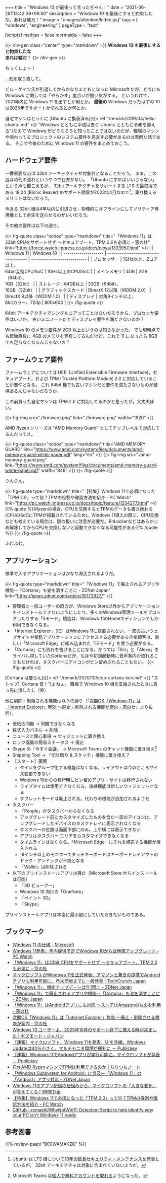 +++
title = "Windows 10 が最後って言ったぢゃん！"
date =  "2021-06-26T13:42:39+09:00"
description = "Windows 10 を最後にすると約束したな。あれは嘘だ！"
image = "/images/attention/kitten.jpg"
tags = [ "windows", "engineering" ]
pageType = "text"

[scripts]
  mathjax = false
  mermaidjs = false
+++

{{< div-gen class="center" type="markdown" >}}
**Windows 10 を最後にすると約束したな<br>あれは嘘だ！**
{{< /div-gen >}}

ちっくしょー！

...気を取り直して。

ビル・ゲイツ氏が引退してからかなりまともになった Microsoft だが，どうにも Windows に関しては「やらかす」度合いが酷い気がする。
というわけで，2021年内に Windows 11 を出すとか何とか。
**最後の** Windows だったはずの 10 は2025年でサポートが切れるとか何とか。

自宅マシンはとっくに [Ubuntu に換装済み]({{< ref "/remark/2019/04/hello-ubuntu.md" >}} "Windows とともに平成は去り Ubuntu とともに令和を迎える")なので Windows がどうなろうと知ったことではないのだが，職場のマシンや関わってるプロジェクトのシステム要件を見直す必要があるのは面倒な話である。
そこで今後のために Windows 11 の要件をまとめておこう。

## ハードウェア要件

一番重要な点は 32bit アーキテクチャが対象外となることだろう。
まぁ，この辺は時代の流れというやつで仕方がない。
「Ubuntu にすればいいじゃない」という声も聞こえるが， 32bit アーキテクチャをサポートする LTS の最終版である 18.04 (Bionic Beaver) のサポート期限が2023年4月なので[^ubunt1]，乗り換えるメリットはないだろう。

[^ubunt1]: Ubuntu は LTS 版について[10年の延長セキュリティ・メンテナンスを発表](https://ubuntu.com/blog/ubuntu-16-04-lts-transitions-to-extended-security-maintenance-esm "Ubuntu 16.04 LTS transitions to Extended Security Maintenance | Ubuntu")しているが， 32bit アーキテクチャは対象に含まれていないようだ。

今ある 32bit 機は4年以内に引退させ，物理的にオフラインにしてソリティア専用機として余生を送らせるのがいいだろう。

その他の要件は以下の通り。

{{< fig-quote class="nobox" type="markdown" title="「Windows 11」は32bit CPUをサポートせず ～セキュアブート、TPM 2.0も必須に - 窓の杜" link="https://forest.watch.impress.co.jp/docs/news/1333957.html" >}}
|                      | Windows 11                            | Windows 10                   |
| -------------------- | ------------------------------------- | ---------------------------- |
| プロセッサー         | 1GHz以上、2コア以上、<br>64bit互換CPU/SoC | 1GHz以上のCPU/SoC            |
| メインメモリ         | 4GB                                   | 2GB（64bit）、<br>1GB（32bit）   |
| ストレージ           | 64GB以上                              | 32GB（64bit）、<br>16GB（32bit） |
| グラフィックスカード | DirectX 12以降（WDDM 2.0）            | DirectX 9以降（WDDM 1.0）    |
| ディスプレイ         | 対角9インチ以上、<br>8bitカラー、720p     | 800x600                      |
{{< /fig-quote >}}

64bit アーキテクチャでシングルコアってことはないだろうから，プロセッサ要件はいいか。
古いミニノートだとディスプレイ要件を満たさないのか？

Windows 10 のメモリ要件が 2GB 以上というのは知らなかった。
でも現時点でも起動直後に 4GB のメモリを専有してるんだけど，これで 11 になったら 8GB でも足らなくなるんじゃないの？

## ファームウェア要件

ファームウェアについては UEFI (Unified Extensible Firmware Interface)，セキュアブート，および TPM (Trusted Platform Module) 2.0 に対応していることが要件となる。
これ 64bit 機でも古いマシンだと要件を満たさないものが結構あるんじゃないだろうか。

この前買った自宅マシンは TPM 2.0 に対応してるのかと思ったが，大丈夫ぽい。

{{< fig-img src="./firmware.png" link="./firmware.png" width="1920" >}}

AMD Ryzen シリーズは “AMD Memory Guard” としてチップレベルで対応してるんだってさ。

{{< fig-quote class="nobox" type="markdown" title="AMD MEMORY GUARD" link="https://www.amd.com/system/files/documents/amd-memory-guard-white-paper.pdf" lang="en" >}}
{{< fig-img src="./amd-memory-guard.png" link="https://www.amd.com/system/files/documents/amd-memory-guard-white-paper.pdf" width="848" >}}
{{< /fig-quote >}}

うんうん。

{{< fig-quote type="markdown" title="【特集】Windows 11で必須になった「TPM 2.0」って何？TPMの役割や確認方法を紹介 - PC Watch" link="https://pc.watch.impress.co.jp/docs/topic/feature/1334277.html" >}}
{{% quote %}}Ryzenの場合、CPUを交換するとTPMのデータも置き換わる(CPUのSoCにTPMが搭載されているため)。Windows 11導入の際に、CPU交換なども考えている場合は、鍵の扱いに注意が必要だ。BitLockerなどはあらかじめ解除してからCPUを交換しないと起動できなくなる可能性がある{{% /quote %}}
{{< /fig-quote >}}

ふむふむ。

## アプリケーション

標準で入るアプリケーションはかなり淘汰されるようだ。

{{< fig-quote type="markdown" title="「Windows 11」で廃止されるアプリや機能--「Cortana」も姿を消すことに - ZDNet Japan" link="https://japan.zdnet.com/article/35172927/" >}}
- 管理者と一般ユーザーの両方が、Windows Store以外からアプリケーションをインストールできないようにしたり、多くのWindows管理ツールをブロックしたりする「Sモード」機能は、Windows 11のHomeエディションでしか利用できなくなる。
 - 「Internet Explorer」（IE）はWindows 11に搭載されない。一部の古いウェブサイトや業務アプリケーションにアクセスする必要がある企業顧客は、新しい「Microsoft Edge」に組み込まれた「IEモード」を使う必要がある。
 - 「Cortana」にも別れを告げることになる。かつては「Siri」と「Alexa」をライバル視していたCortanaだが、もはや初回起動時に音声案内が流れることもなければ、タスクバーにアイコンがピン留めされることもない。
{{< /fig-quote >}}

[Cortana は要らん]({{< ref "/remark/2020/10/stop-cortana-kun.md" >}} "ストップ!! Cortana 君！")よねぇ。
職場で Windows 10 機を支給されたときに真っ先に潰したし（笑）

他に削除・制限される機能は以下の通り（「[次期OS「Windows 11」は「Internet Explorer」無効 ～廃止・削除される機能が案内 - 窓の杜](https://forest.watch.impress.co.jp/docs/news/1333959.html)」より抜粋）。

- 壁紙の同期 → 同期できなくなる
- 数式入力パネル → 削除
- ニュースと関心事項 → ウィジェットに置き換え
- ロック画面の簡易ステータス → 廃止
- Skype の「今すぐ会議」 → Microsoft Teams のチャット機能に置き換え[^mt1]
- Snipping Tool → 「切り取り & スケッチ」機能に置き換え？
- ［スタート］画面
  - タイルをグループ化する機能はなくなる。レイアウトは今のところサイズ変更できない
  - Windows 10からの移行時にピン留めアプリ・サイトは移行されない
  - ライブタイルは使用できなくなる。後継機能は新しいウィジェットとなる
  - タブレットモードは廃止される。代わりの機能が追加されるようだ
- タスクバー
  - 「People」がタスクバーからなくなる
  - アップグレード前にカスタマイズしたものを含む一部のアイコンは、アップグレードしたデバイスのタスクトレイに表示されなくなる
  - タスクバーの位置は画面下部にのみ。上や横には表示できない
  - アプリはタスクバー エリアをカスタマイズできなくなる
  - タイムラインはなくなる。「Microsoft Edge」にそれを補完する機能が導入される
  - 18インチ以上のモニターでタッチキーボードはキーボードレイアウトのドック・アンドックが不能となる
  - 「Wallet」は削除される
- 以下のプリインストールアプリは廃止（Microsoft Store からインストールは可能）
  - 「3D ビューアー」
  - Windows 10 向けの「OneNote」
  - 「ペイント 3D」
  - 「Skype」

プリインストールアプリは本当に最小限にしていただきたいものである。

[^mt1]: Microsoft Teams は[個人で無料アカウントを取れる](https://www.publickey1.jp/blog/21/microsoft_teamstodo30024.html "Microsoft Teamsの個人向け無償提供が正式にスタート。友人や家族とのチャット、ToDoリストの共有、当面は300人24時間まで無料のビデオ会議など提供 － Publickey")ようになった。

## ブックマーク

- [Windows 11 の仕様 - Microsoft](https://www.microsoft.com/ja-jp/windows/windows-11-specifications)
- [Windows 11発表。年内提供予定でWindows 10からは無償アップグレード  - PC Watch](https://pc.watch.impress.co.jp/docs/news/1333729.html)
- [「Windows 11」は32bit CPUをサポートせず ～セキュアブート、TPM 2.0も必須に - 窓の杜](https://forest.watch.impress.co.jp/docs/news/1333957.html)
- [マイクロソフトがWindows 11を正式発表、アマゾンと驚きの提携でAndroidアプリも利用可能に、年末商戦までに一般発売  |  TechCrunch Japan](https://jp.techcrunch.com/2021/06/25/2021-06-24-microsoft-announces-windows-11-generally-available-by-the-holidays/)
- [「Windows 11」、機能アップデートは年1回に - ZDNet Japan](https://japan.zdnet.com/article/35172929/)
- [「Windows 11」で廃止されるアプリや機能--「Cortana」も姿を消すことに - ZDNet Japan](https://japan.zdnet.com/article/35172927/)
- [「Windows 11」はAndroidアプリにも対応 ～ストアはAmazonのものを利用 - 窓の杜](https://forest.watch.impress.co.jp/docs/news/1333960.html)
- [次期OS「Windows 11」は「Internet Explorer」無効 ～廃止・削除される機能が案内 - 窓の杜](https://forest.watch.impress.co.jp/docs/news/1333959.html)
- [Windows 10 ユーザーよ、2025年10月のサポート終了に備える時が来ました | ギズモード・ジャパン](https://www.gizmodo.jp/2021/06/end-of-windows-10-support.html)
- [［速報］マイクロソフト、Windows 11を発表。UIを洗練、Windows Updateは40％小さく、マルチモニタ環境が便利に － Publickey](https://www.publickey1.jp/blog/21/windows_11uiwindows_update40.html)
- [［速報］Windows 11でAndroidアプリが実行可能に、マイクロソフトが発表 － Publickey](https://www.publickey1.jp/blog/21/windows_11android.html)
- [自作AMD RyzenマシンでTPMは利用できるのか  |  ちりつもノート](https://chiritsumon.net/contents/archives/22)
- [「Windows Subsystem for Android」に言及--「Windows 11」の「Android」アプリ対応 - ZDNet Japan](https://japan.zdnet.com/article/35172926/)
- [Windows 11のアプリ配信の仕組みから、マイクロソフトの「大きな変化」が見えてくる | WIRED.jp](https://wired.jp/2021/06/26/microsoft-windows-11-app-store-android/)
- [【特集】Windows 11で必須になった「TPM 2.0」って何？TPMの役割や確認方法を紹介  - PC Watch](https://pc.watch.impress.co.jp/docs/topic/feature/1334277.html)
- [GitHub - rcmaehl/WhyNotWin11: Detection Script to help identify why your PC isn't Windows 11 ready](https://github.com/rcmaehl/WhyNotWin11)

## 参考図書

{{% review-paapi "B00WAMAKZQ" %}} <!-- コマンドー -->
